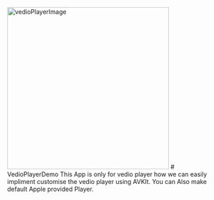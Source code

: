 <img width="372" alt="vedioPlayerImage" src="https://user-images.githubusercontent.com/83275459/135951142-3e8cc36c-250f-4795-a8f3-ff956c1fcb8f.png">
# VedioPlayerDemo
This App is only for vedio player how we can easily impliment customise  the vedio player using AVKIt. You can Also make default Apple provided Player.
